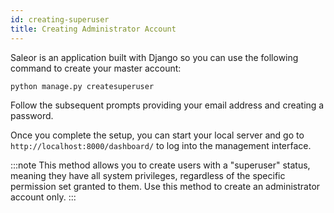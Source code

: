 ```yaml
---
id: creating-superuser
title: Creating Administrator Account
---
```


Saleor is an application built with Django so you can use the following command to create your master account:

```shell-session
python manage.py createsuperuser
```

Follow the subsequent prompts providing your email address and creating a password.

Once you complete the setup, you can start your local server and go to `http://localhost:8000/dashboard/` to log into the management interface.

:::note
This method allows you to create users with a "superuser" status, meaning they have all system privileges, regardless of the specific permission set granted to them. Use this method to create an administrator account only.
:::
